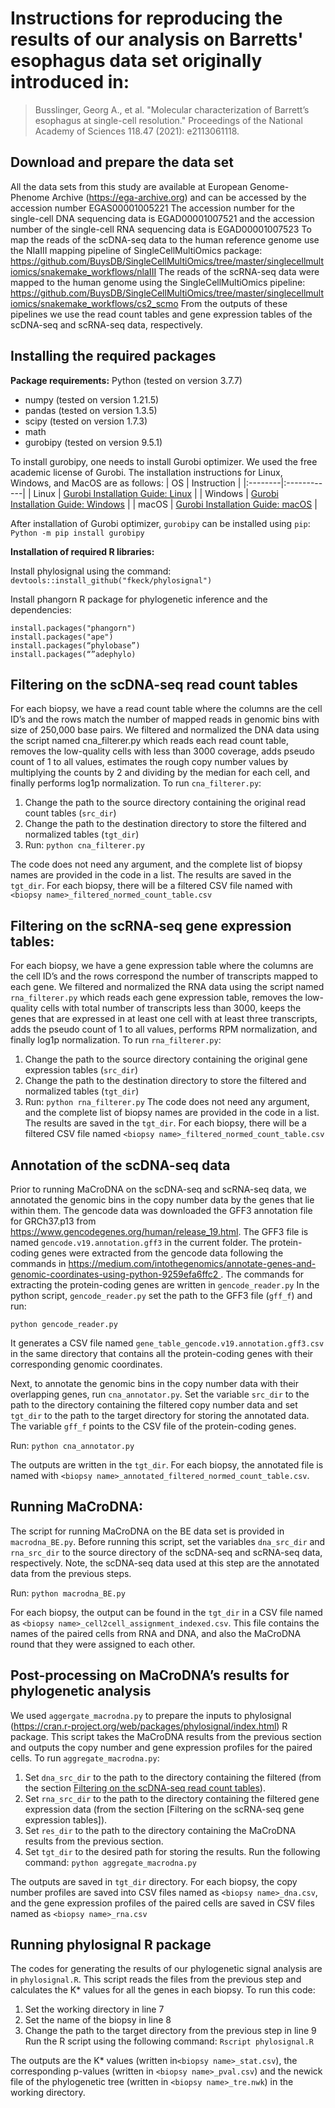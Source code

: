 # Instructions for reproducing the results of our analysis on Barretts' esophagus data set originally introduced in:

> Busslinger, Georg A., et al. "Molecular characterization of Barrett’s esophagus at single-cell resolution." Proceedings of the National Academy of Sciences 118.47 (2021): e2113061118.


## Download and prepare the data set

All the data sets from this study are available at European Genome-Phenome Archive (https://ega-archive.org) and can be accessed by the accession number EGAS00001005221
The accession number for the single-cell DNA sequencing data is EGAD00001007521 and the accession number of the single-cell RNA sequencing data is EGAD00001007523
To map the reads of the scDNA-seq data to the human reference genome use the NIaIII mapping pipeline of SingleCellMultiOmics package: https://github.com/BuysDB/SingleCellMultiOmics/tree/master/singlecellmultiomics/snakemake_workflows/nlaIII
The reads of the scRNA-seq data were mapped to the human genome using the SingleCellMultiOmics pipeline:
https://github.com/BuysDB/SingleCellMultiOmics/tree/master/singlecellmultiomics/snakemake_workflows/cs2_scmo
From the outputs of these pipelines we use the read count tables and gene expression tables of the scDNA-seq and scRNA-seq data, respectively.


## Installing the required packages

**Package requirements:**
Python (tested on version 3.7.7)
- numpy (tested on version 1.21.5)
- pandas (tested on version 1.3.5)
- scipy (tested on version 1.7.3)
- math 
- gurobipy (tested on version 9.5.1)

To install gurobipy, one needs to install Gurobi optimizer. We used the free academic license of Gurobi. The installation instructions for Linux, Windows, and MacOS are as follows:
| OS      | Instruction |
|:--------|:------------|
| Linux | [Gurobi Installation Guide: Linux](https://youtu.be/yNmeG6Wom1o) |
| Windows | [Gurobi Installation Guide: Windows](https://youtu.be/fQVxuWOiPpI) |
| macOS | [Gurobi Installation Guide: macOS](https://youtu.be/ZcL-NmckTxQ) |

After installation of Gurobi optimizer, `gurobipy` can be installed using `pip`:
`Python -m pip install gurobipy`

**Installation of required R libraries:** 

Install phylosignal using the command:
`devtools::install_github("fkeck/phylosignal")`

Install phangorn R package for phylogenetic inference and the dependencies:
```
install.packages("phangorn")
install.packages("ape")
install.packages(“phylobase”)
install.packages(“”adephylo)
```


## Filtering on the scDNA-seq read count tables

For each biopsy, we have a read count table where the columns are the cell ID’s and the rows match the number of mapped reads in genomic bins with size of 250,000 base pairs. We filtered and normalized the DNA data using the script named cna_filterer.py which reads each read count table, removes the low-quality cells with less than 3000 coverage, adds pseudo count of 1 to all values, estimates the rough copy number values by multiplying the counts by 2 and dividing by the median for each cell, and finally performs log1p normalization.
To run `cna_filterer.py`:

1. Change the path to the source directory containing the original read count tables (`src_dir`)
2. Change the path to the destination directory to store the filtered and normalized tables (`tgt_dir`)
3. Run: `python cna_filterer.py`

The code does not need any argument, and the complete list of biopsy names are provided in the code in a list. The results are saved in the `tgt_dir`. For each biopsy, there will be a filtered CSV file named with `<biopsy name>_filtered_normed_count_table.csv`

## Filtering on the scRNA-seq gene expression tables:

For each biopsy, we have a gene expression table where the columns are the cell ID’s and the rows correspond the number of transcripts mapped to each gene. We filtered and normalized the RNA data using the script named `rna_filterer.py` which reads each gene expression table, removes the low-quality cells with total number of transcripts less than 3000, keeps the genes that are expressed in at least one cell with at least three transcripts, adds the pseudo count of 1 to all values, performs RPM normalization, and finally log1p normalization.
To run `rna_filterer.py`: 
1. Change the path to the source directory containing the original gene expression tables (`src_dir`)
2. Change the path to the destination directory to store the filtered and normalized tables (`tgt_dir`)
3. Run: `python rna_filterer.py`
The code does not need any argument, and the complete list of biopsy names are provided in the code in a list. The results are saved in the `tgt_dir`. For each biopsy, there will be a filtered CSV file named `<biopsy name>_filtered_normed_count_table.csv`


## Annotation of the scDNA-seq data

Prior to running MaCroDNA on the scDNA-seq and scRNA-seq data, we annotated the genomic bins in the copy number data by the genes that lie within them. The gencode data was downloaded the GFF3 annotation file for GRCh37.p13 from https://www.gencodegenes.org/human/release_19.html. The GFF3 file is named `gencode.v19.annotation.gff3` in the current folder. The protein-coding genes were extracted from the gencode data following the commands in https://medium.com/intothegenomics/annotate-genes-and-genomic-coordinates-using-python-9259efa6ffc2 . The commands for extracting the protein-coding genes are written in `gencode_reader.py`
In the python script, `gencode_reader.py` set the path to the GFF3 file (`gff_f`) and run:

`python gencode_reader.py`

It generates a CSV file named `gene_table_gencode.v19.annotation.gff3.csv` in the same directory that contains all the protein-coding genes with their corresponding genomic coordinates.

Next, to annotate the genomic bins in the copy number data with their overlapping genes, run `cna_annotator.py`.  Set the variable `src_dir` to the path to the directory containing the filtered copy number data and set `tgt_dir` to the path to the target directory for storing the annotated data. The variable `gff_f` points to the CSV file of the protein-coding genes.

Run:
`python cna_annotator.py`

The outputs are written in the `tgt_dir`. For each biopsy, the annotated file is named with `<biopsy name>_annotated_filtered_normed_count_table.csv`.


## Running MaCroDNA:


The script for running MaCroDNA on the BE data set is provided in `macrodna_BE.py`. Before running this script, set the variables `dna_src_dir` and `rna_src_dir` to the source directory of the scDNA-seq and scRNA-seq data, respectively. Note, the scDNA-seq data used at this step are the annotated data from the previous steps. 

Run: 
`python macrodna_BE.py`

For each biopsy, the output can be found in the `tgt_dir` in a CSV file named as `<biopsy name>_cell2cell_assignment_indexed.csv`. This file contains the names of the paired cells from RNA and DNA, and also the MaCroDNA round that they were assigned to each other. 


## Post-processing on MaCroDNA’s results for phylogenetic analysis


We used `aggergate_macrodna.py` to prepare the inputs to phylosignal (https://cran.r-project.org/web/packages/phylosignal/index.html) R package. This script takes the MaCroDNA results from the previous section and outputs the copy number and gene expression profiles for the paired cells. 
To run `aggregate_macrodna.py`:

1. Set `dna_src_dir` to the path to the directory containing the filtered (from the section [Filtering on the scDNA-seq read count tables](https://github.com/NakhlehLab/MaCroDNA/tree/main/BE_data_analysis#filtering-on-the-scdna-seq-read-count-tables)).
2. Set `rna_src_dir` to the path to the directory containing the filtered gene expression data (from the section [Filtering on the scRNA-seq gene expression tables]).
3. Set `res_dir` to the path to the directory containing the MaCroDNA results from the previous section.
4. Set `tgt_dir` to the desired path for storing the results.
Run the following command:
`python aggregate_macrodna.py` 

The outputs are saved in `tgt_dir` directory. For each biopsy, the copy number profiles are saved into CSV files named as `<biopsy name>_dna.csv`, and the gene expression profiles of the paired cells are saved in CSV files named as `<biopsy name>_rna.csv`


## Running phylosignal R package 

The codes for generating the results of our phylogenetic signal analysis are in `phylosignal.R`.
This script reads the files from the previous step and calculates the K* values for all the genes in each biopsy.
To run this code:

1. Set the working directory in line 7
2. Set the name of the biopsy in line 8
3. Change the path to the target directory from the previous step in line 9
Run the R script using the following command:
`Rscript phylosignal.R`

The outputs are the K* values (written in`<biopsy name>_stat.csv`), the corresponding p-values (written in `<biopsy name>_pval.csv`) and the newick file of the phylogenetic tree (written in `<biopsy name>_tre.nwk`) in the working directory.

